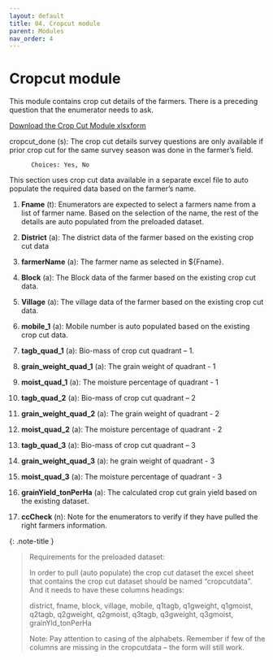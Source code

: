 ```yaml
---
layout: default
title: 04. Cropcut module
parent: Modules
nav_order: 4
---
```


# Cropcut module

This module contains crop cut details of the farmers. There is a preceding question that the enumerator needs to ask.

<a href="../Modules/df_cropcut.xlsx" download> Download the Crop Cut Module xlsxform </a>



cropcut_done (s): The crop cut details survey questions are only available if prior crop cut for the same survey season was done in the farmer’s field.

          Choices: Yes, No

This section uses crop cut data available in a separate excel file to auto populate the required data based on the farmer’s name. 

1.  **Fname** (t): Enumerators are expected to select a farmers name from a list of farmer name. Based on the selection of the name, the rest of the details are auto populated from the  preloaded dataset. 

2.  **District** (a): The district data of the farmer based on the existing crop cut data

3.  **farmerName** (a): The farmer name as selected in ${Fname}.

4.  **Block** (a): The Block data of the farmer based on the existing crop cut data. 
5.  **Village** (a): The village data of the farmer based on the existing crop cut data.
6.  **mobile_1** (a): Mobile number is auto populated based on the existing crop cut data. 
7.  **tagb_quad_1** (a):  Bio-mass of crop cut quadrant – 1. 
8.  **grain_weight_quad_1** (a): The grain weight of quadrant - 1
9.  **moist_quad_1** (a): The moisture percentage of quadrant - 1
10. **tagb_quad_2** (a): Bio-mass of crop cut quadrant – 2
11. **grain_weight_quad_2** (a): The grain weight of quadrant - 2
12. **moist_quad_2** (a): The moisture percentage of quadrant - 2
13. **tagb_quad_3** (a):  Bio-mass of crop cut quadrant – 3
14. **grain_weight_quad_3** (a): he grain weight of quadrant - 3
15. **moist_quad_3** (a): The moisture percentage of quadrant - 3
16. **grainYield_tonPerHa** (a): The calculated crop cut grain yield based on the existing dataset. 
17. **ccCheck**  (n): Note for the enumerators to verify if they have pulled the right farmers information. 


{: .note-title }

>Requirements for the preloaded dataset:
>
>In order to pull (auto populate) the crop cut dataset the excel sheet that contains the crop cut dataset should be named “cropcutdata”. And it needs to have these columns headings:
>
>district, fname, block, village, mobile, q1tagb, q1gweight, q1gmoist, q2tagb, q2gweight, q2gmoist, q3tagb, q3gweight, q3gmoist, grainYld_tonPerHa
>
>Note: Pay attention to casing of the alphabets. 
>Remember if few of the columns are missing in the cropcutdata – the form will still work. 
